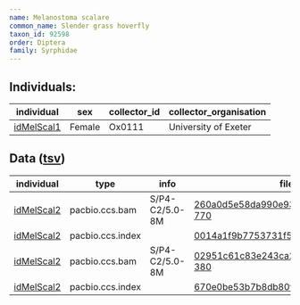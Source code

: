 ```yaml
---
name: Melanostoma scalare
common_name: Slender grass hoverfly
taxon_id: 92598
order: Diptera
family: Syrphidae
---
```


## Individuals:

| individual | sex | collector_id | collector_organisation |
| ---------- | --- | ------------ | ---------------------- |
| [idMelScal1](idMelScal1.md) | Female | Ox0111 | University of Exeter |

## Data ([tsv](Melanostoma_scalare_data.tsv))

| individual | type | info | file |
| ---------- | ---- | ---- | ---- |
| [idMelScal2](idMelScal2.md) | pacbio.ccs.bam | S/P4-C2/5.0-8M | [260a0d5e58da990e9333ccb72f276ed0-770](https://darwin.cog.sanger.ac.uk/insects/Melanostoma_scalare/idMelScal2/genomic_data/pacbio/m64089_200214_173008.ccs.bam) |
| [idMelScal2](idMelScal2.md) | pacbio.ccs.index |  | [0014a1f9b7753731f5a58eced5e48f3d](https://darwin.cog.sanger.ac.uk/insects/Melanostoma_scalare/idMelScal2/genomic_data/pacbio/m64089_200214_173008.ccs.bam.pbi) |
| [idMelScal2](idMelScal2.md) | pacbio.ccs.bam | S/P4-C2/5.0-8M | [02951c61c83e243ca283487656508bf0-380](https://darwin.cog.sanger.ac.uk/insects/Melanostoma_scalare/idMelScal2/genomic_data/pacbio/m64094_191126_131532.bc1002_BAK8A_OA--bc1002_BAK8A_OA.ccs.bam) |
| [idMelScal2](idMelScal2.md) | pacbio.ccs.index |  | [670e0be53b7b8db80fe06dbde256c7a3](https://darwin.cog.sanger.ac.uk/insects/Melanostoma_scalare/idMelScal2/genomic_data/pacbio/m64094_191126_131532.bc1002_BAK8A_OA--bc1002_BAK8A_OA.ccs.bam.pbi) |
